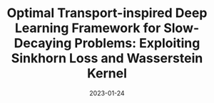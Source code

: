 ---
title: "Optimal Transport-inspired Deep Learning Framework for Slow-Decaying Problems: Exploiting Sinkhorn Loss and Wasserstein Kernel"
collection: publications
permalink: /publication/2023-01-24-Optimal-Transport-inspired-Deep-Learning-Framework-for-Slow-Decaying-Problems-Exploiting-Sinkhorn-Loss-and-Wasserstein-Kernel
excerpt: 'arXiv:2308.13840'
paperurl: 'https://arxiv.org/abs/2308.13840'
date: 2023-01-24
item: 14
venue: 'arXiv:2308.13840'
paperurl: 'https://doi.org/10.48550/arXiv.2308.13840'
authors: 'M. Khamlich, F. Pichi, G. Rozza'
pubsource: 'unpublished'
---